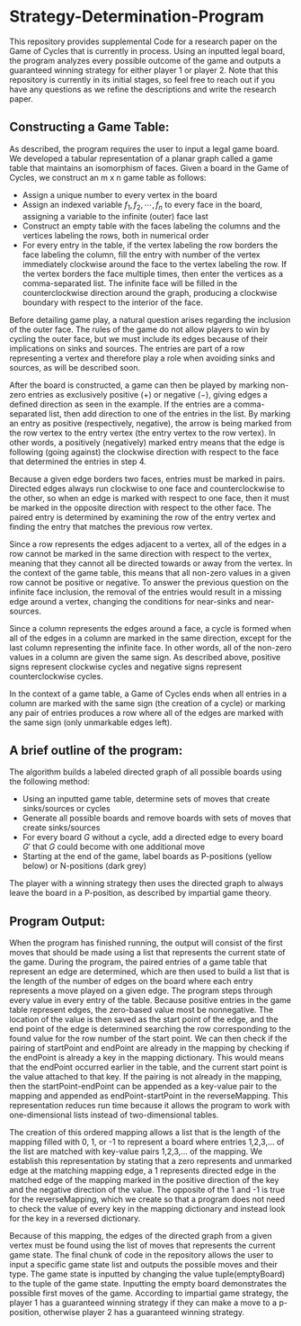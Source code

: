 # Strategy-Determination-Program
This repository provides supplemental Code for a research paper on the Game of Cycles that is currently in process. Using an inputted legal board, the program analyzes every possible outcome of the game and outputs a guaranteed winning strategy for either player 1 or player 2. Note that this repository is currently in its initial stages, so feel free to reach out if you have any questions as we refine the descriptions and write the research paper.

Constructing a Game Table:
-------------------------
As described, the program requires the user to input a legal game board. We developed a tabular representation of a planar graph called a game table that maintains an isomorphism of faces. Given a board in the Game of Cycles, we construct an m x n game table as follows:
- Assign a unique number to every vertex in the board
- Assign an indexed variable $f_1,f_2,\cdots,f_n$ to every face in the board, assigning a variable to the infinite (outer) face last
- Construct an empty table with the faces labeling the columns and the vertices labeling the rows, both in numerical order
- For every entry in the table, if the vertex labeling the row borders the face labeling the column, fill the entry with number of the vertex immediately clockwise around the face to the vertex labeling the row. If the vertex borders the face multiple times, then enter the vertices as a comma-separated list. The infinite face will be filled in the counterclockwise direction around the graph, producing a clockwise boundary with respect to the interior of the face.

Before detailing game play, a natural question arises regarding the inclusion of the outer face. The rules of the game do not allow players to win by cycling the outer face, but we must include its edges because of their implications on sinks and sources. The entries are part of a row representing a vertex and therefore play a role when avoiding sinks and sources, as will be described soon.

After the board is constructed, a game can then be played by marking non-zero entries as exclusively positive ($+$) or negative ($-$), giving edges a defined direction as seen in the example. If the entries are a comma-separated list, then add direction to one of the entries in the list. By marking an entry as positive (respectively, negative), the arrow is being marked from the row vertex to the entry vertex (the entry vertex to the row vertex). In other words, a positively (negatively) marked entry means that the edge is following (going against) the clockwise direction with respect to the face that determined the entries in step 4.

Because a given edge borders two faces, entries must be marked in pairs. Directed edges always run clockwise to one face and counterclockwise to the other, so when an edge is marked with respect to one face, then it must be marked in the opposite direction with respect to the other face. The paired entry is determined by examining the row of the entry vertex and finding the entry that matches the previous row vertex.

Since a row represents the edges adjacent to a vertex, all of the edges in a row cannot be marked in the same direction with respect to the vertex, meaning that they cannot all be directed towards or away from the vertex. In the context of the game table, this means that all non-zero values in a given row cannot be positive or negative. To answer the previous question on the infinite face inclusion, the removal of the entries would result in a missing edge around a vertex, changing the conditions for near-sinks and near-sources.

Since a column represents the edges around a face, a cycle is formed when all of the edges in a column are marked in the same direction, except for the last column representing the infinite face. In other words, all of the non-zero values in a column are given the same sign. As described above, positive signs represent clockwise cycles and negative signs represent counterclockwise cycles.

In the context of a game table, a Game of Cycles ends when all entries in a column are marked with the same sign (the creation of a cycle) or marking any pair of entries produces a row where all of the edges are marked with the same sign (only unmarkable edges left).

A brief outline of the program:
------------------------------
The algorithm builds a labeled directed graph of all possible boards using the following method:
- Using an inputted game table, determine sets of moves that create sinks/sources or cycles
- Generate all possible boards and remove boards with sets of moves that create sinks/sources 
- For every board $G$ without a cycle, add a directed edge to every board $G'$ that $G$ could become with one additional move
- Starting at the end of the game, label boards as P-positions (yellow below) or N-positions (dark grey)

The player with a winning strategy then uses the directed graph to always leave the board in a P-position, as described by impartial game theory.

Program Output:
---------------
When the program has finished running, the output will consist of the first moves that should be made using a list that represents the current state of the game. During the program, the paired entries of a game table that represent an edge are determined, which are then used to build a list that is the length of the number of edges on the board where each entry represents a move played on a given edge. The program steps through every value in every entry of the table. Because positive entries in the game table represent edges, the zero-based value most be nonnegative. The location of the value is then saved as the start point of the edge, and the end point of the edge is determined searching the row corresponding to the found value for the row number of the start point. We can then check if the pairing of startPoint and endPoint are already in the mapping by checking if the endPoint is already a key in the mapping dictionary. This would means that the endPoint occurred earlier in the table, and the current start point is the value attached to that key. If the pairing is not already in the mapping, then the startPoint-endPoint can be appended as a key-value pair to the mapping and appended as endPoint-startPoint in the reverseMapping. This representation reduces run time because it allows the program to work with one-dimensional lists instead of two-dimensional tables.

The creation of this ordered mapping allows a list that is the length of the mapping filled with 0, 1, or -1 to represent a board where entries 1,2,3,... of the list are matched with key-value pairs 1,2,3,... of the mapping. We establish this representation by stating that a zero represents and unmarked edge at the matching mapping edge, a 1 represents directed edge in the matched edge of the mapping marked in the positive direction of the key and the negative direction of the value. The opposite of the 1 and -1 is true for the reverseMapping, which we create so that a program does not need to check the value of every key in the mapping dictionary and instead look for the key in a reversed dictionary.

Because of this mapping, the edges of the directed graph from a given vertex must be found using the list of moves that represents the current game state. The final chunk of code in the repository allows the user to input a specific game state list and outputs the possible moves and their type. The game state is inputted by changing the value tuple(emptyBoard) to the tuple of the game state. Inputting the empty board demonstrates the possible first moves of the game. According to impartial game strategy, the player 1 has a guaranteed winning strategy if they can make a move to a p-position, otherwise player 2 has a guaranteed winning strategy.
